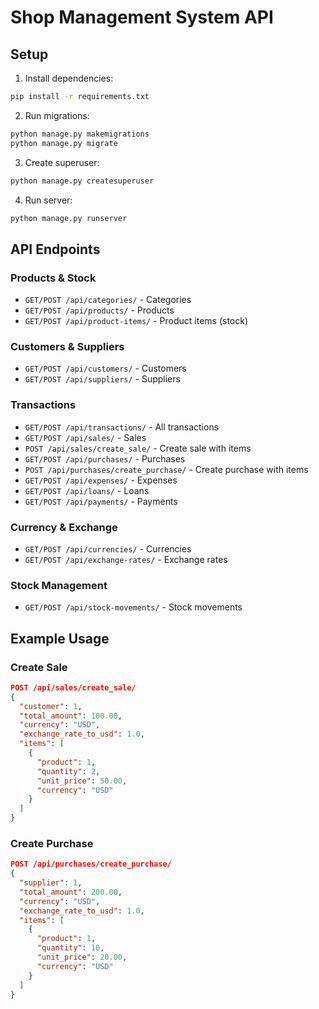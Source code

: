 # Shop Management System API

## Setup

1. Install dependencies:
```bash
pip install -r requirements.txt
```

2. Run migrations:
```bash
python manage.py makemigrations
python manage.py migrate
```

3. Create superuser:
```bash
python manage.py createsuperuser
```

4. Run server:
```bash
python manage.py runserver
```

## API Endpoints

### Products & Stock
- `GET/POST /api/categories/` - Categories
- `GET/POST /api/products/` - Products
- `GET/POST /api/product-items/` - Product items (stock)

### Customers & Suppliers
- `GET/POST /api/customers/` - Customers
- `GET/POST /api/suppliers/` - Suppliers

### Transactions
- `GET/POST /api/transactions/` - All transactions
- `GET/POST /api/sales/` - Sales
- `POST /api/sales/create_sale/` - Create sale with items
- `GET/POST /api/purchases/` - Purchases
- `POST /api/purchases/create_purchase/` - Create purchase with items
- `GET/POST /api/expenses/` - Expenses
- `GET/POST /api/loans/` - Loans
- `GET/POST /api/payments/` - Payments

### Currency & Exchange
- `GET/POST /api/currencies/` - Currencies
- `GET/POST /api/exchange-rates/` - Exchange rates

### Stock Management
- `GET/POST /api/stock-movements/` - Stock movements

## Example Usage

### Create Sale
```json
POST /api/sales/create_sale/
{
  "customer": 1,
  "total_amount": 100.00,
  "currency": "USD",
  "exchange_rate_to_usd": 1.0,
  "items": [
    {
      "product": 1,
      "quantity": 2,
      "unit_price": 50.00,
      "currency": "USD"
    }
  ]
}
```

### Create Purchase
```json
POST /api/purchases/create_purchase/
{
  "supplier": 1,
  "total_amount": 200.00,
  "currency": "USD",
  "exchange_rate_to_usd": 1.0,
  "items": [
    {
      "product": 1,
      "quantity": 10,
      "unit_price": 20.00,
      "currency": "USD"
    }
  ]
}
```